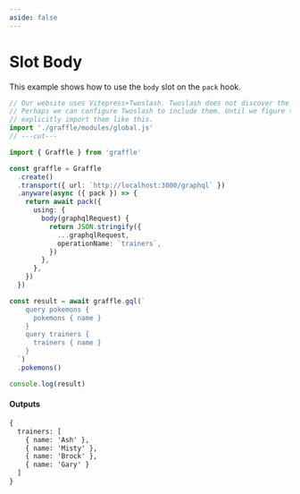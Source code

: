 ```yaml
---
aside: false
---
```


# Slot Body

This example shows how to use the `body` slot on the `pack` hook.

<!-- dprint-ignore-start -->
```ts twoslash
// Our website uses Vitepress+Twoslash. Twoslash does not discover the generated Graffle modules.
// Perhaps we can configure Twoslash to include them. Until we figure that out, we have to
// explicitly import them like this.
import './graffle/modules/global.js'
// ---cut---

import { Graffle } from 'graffle'

const graffle = Graffle
  .create()
  .transport({ url: `http://localhost:3000/graphql` })
  .anyware(async ({ pack }) => {
    return await pack({
      using: {
        body(graphqlRequest) {
          return JSON.stringify({
            ...graphqlRequest,
            operationName: `trainers`,
          })
        },
      },
    })
  })

const result = await graffle.gql(`
    query pokemons {
      pokemons { name }
    }
    query trainers {
      trainers { name }
    }
  `)
  .pokemons()

console.log(result)
```
<!-- dprint-ignore-end -->

#### Outputs

<!-- dprint-ignore-start -->
```txt
{
  trainers: [
    { name: 'Ash' },
    { name: 'Misty' },
    { name: 'Brock' },
    { name: 'Gary' }
  ]
}
```
<!-- dprint-ignore-end -->

